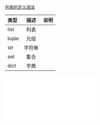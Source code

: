 [列表的定义语法](https://www.bilibili.com/video/BV1qW4y1a7fU?p=63&vd_source=60f0689151ca5b7f3f2cf4282ab09ccd)

|类型|描述|说明|
|:---|:----:|:----|
|list|列表|
|tuple|元组
|str|字符串
|set|集合
|dict|字典

<iframe src="//player.bilibili.com/player.html?aid=941747210&bvid=BV1qW4y1a7fU&cid=818111400&p=63" scrolling="no" border="0" frameborder="no" framespacing="0" allowfullscreen="true"> </iframe>